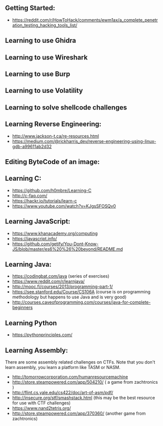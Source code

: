 ## Getting Started:
* https://reddit.com/r/HowToHack/comments/ewm1ax/a_complete_penetration_testing_hacking_tools_list/




## Learning to use Ghidra


## Learning to use Wireshark

## Learning to use Burp

## Learning to use Volatility

## Learning to solve shellcode challenges


## Learning Reverse Engineering:
* http://www.jackson-t.ca/re-resources.html
* https://medium.com/@rickharris_dev/reverse-engineering-using-linux-gdb-a99611ab2d32

## Editing ByteCode of an image:

## Learning C:
* https://github.com/h0mbre/Learning-C
* http://c-faq.com/
* https://hackr.io/tutorials/learn-c
* https://www.youtube.com/watch?v=KJgsSFOSQv0

## Learning JavaScript:
* https://www.khanacademy.org/computing
* https://javascript.info/
* https://github.com/getify/You-Dont-Know-JS/blob/master/es6%20%26%20beyond/README.md


## Learning Java:
* https://codingbat.com/java  (series of exercises)
* https://www.reddit.com/r/learnjava/
* http://mooc.fi/courses/2013/programming-part-1/
* https://see.stanford.edu/Course/CS106A  (course is on programming methodology but happens to use Java and is very good)
* http://courses.caveofprogramming.com/courses/java-for-complete-beginners


## Learning Python
* https://pythonprinciples.com/

## Learning Assembly:
There are some assembly related challenges on CTFs.  Note that you don't learn assembly, you learn a platform 
like TASM or NASM.
* http://tomorrowcorporation.com/humanresourcemachine
* http://store.steampowered.com/app/504210/ ( a game from zachtronics )
* http://flint.cs.yale.edu/cs422/doc/art-of-asm/pdf/
* http://insecure.org/stf/smashstack.html  (this may be the best resource for use with CTF challenges)
* https://www.nand2tetris.org/  
* http://store.steampowered.com/app/370360/  (another game from zachtronics)

